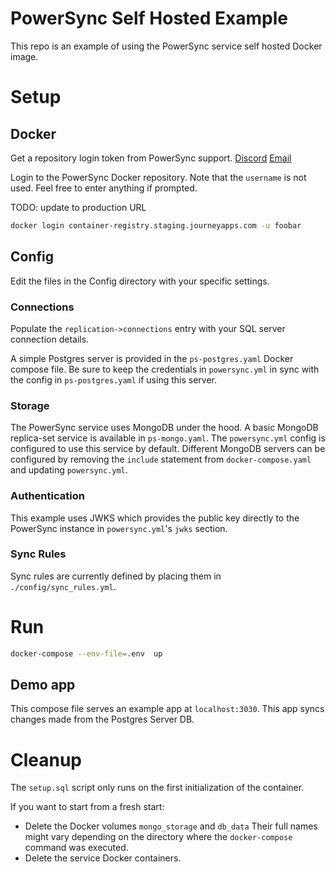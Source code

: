 # PowerSync Self Hosted Example

This repo is an example of using the PowerSync service self hosted Docker image.

# Setup

## Docker

Get a repository login token from PowerSync support.
[Discord](https://discord.gg/powersync)
[Email](support@powersync.com)

Login to the PowerSync Docker repository. Note that the `username` is not used. Feel free to enter anything if prompted.

TODO: update to production URL

```bash
docker login container-registry.staging.journeyapps.com -u foobar
```

## Config

Edit the files in the Config directory with your specific settings.

### Connections

Populate the `replication->connections` entry with your SQL server connection details.

A simple Postgres server is provided in the `ps-postgres.yaml` Docker compose file. Be sure to keep the credentials in `powersync.yml` in sync with the config in `ps-postgres.yaml` if using this server.

### Storage

The PowerSync service uses MongoDB under the hood. A basic MongoDB replica-set service is available in `ps-mongo.yaml`. The `powersync.yml` config is configured to use this service by default. Different MongoDB servers can be configured by removing the `include` statement from `docker-compose.yaml` and updating `powersync.yml`.

### Authentication

This example uses JWKS which provides the public key directly to the PowerSync instance in `powersync.yml`'s `jwks` section.

### Sync Rules

Sync rules are currently defined by placing them in `./config/sync_rules.yml`.

# Run

```bash
docker-compose --env-file=.env  up
```

## Demo app

This compose file serves an example app at `localhost:3030`. This app syncs changes made from the Postgres Server DB.

# Cleanup

The `setup.sql` script only runs on the first initialization of the container.

If you want to start from a fresh start:

- Delete the Docker volumes `mongo_storage` and `db_data`
  Their full names might vary depending on the directory where the `docker-compose` command was executed.
- Delete the service Docker containers.

